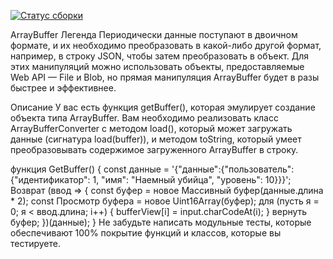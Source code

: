[![Статус сборки](https://ci.appveyor.com/api/projects/status/27xchfi3ofch6b0o?svg=true)](https://ci.appveyor.com/project/yuriytuk/ajs9-2)

ArrayBuffer
Легенда
Периодически данные поступают в двоичном формате, и их необходимо преобразовать в какой-либо другой формат, например, в строку JSON, чтобы затем преобразовать в объект. Для этих манипуляций можно использовать объекты, предоставляемые Web API — File и Blob, но прямая манипуляция ArrayBuffer будет в разы быстрее и эффективнее.

Описание
У вас есть функция getBuffer(), которая эмулирует создание объекта типа ArrayBuffer. Вам необходимо реализовать класс ArrayBufferConverter с методом load(), который может загружать данные (сигнатура load(buffer)), и методом toString, который умеет преобразовывать содержимое загруженного ArrayBuffer в строку.

функция GetBuffer() {
  const данные = '{"данные":{"пользователь":{"идентификатор": 1, "имя": "Наемный убийца", "уровень": 10}}}';
  Возврат (ввод => {
    const буфер = новое Массивный буфер(данные.длина * 2);
    const Просмотр буфера = новое Uint16Array(буфер);
    для (пусть я = 0; я < ввод.длина; i++) {
      bufferView[i] = input.charCodeAt(i);
    }
    вернуть буфер;
  })(данные);
}
Не забудьте написать модульные тесты, которые обеспечивают 100% покрытие функций и классов, которые вы тестируете.